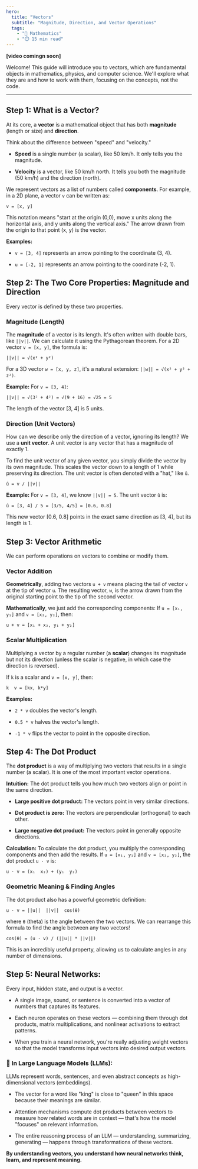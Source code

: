 ```yaml
---
hero:
  title: "Vectors"
  subtitle: "Magnitude, Direction, and Vector Operations"
  tags:
    - "📐 Mathematics"
    - "⏱️ 15 min read"
---
```


**[video comingn soon]**

Welcome! This guide will introduce you to vectors, which are fundamental objects in mathematics, physics, and computer science. We'll explore what they are and how to work with them, focusing on the concepts, not the code.

---

## Step 1: What is a Vector?

At its core, a **vector** is a mathematical object that has both **magnitude** (length or size) and **direction**.





Think about the difference between "speed" and "velocity."

- **Speed** is a single number (a scalar), like 50 km/h. It only tells you the magnitude.

- **Velocity** is a vector, like 50 km/h north. It tells you both the magnitude (50 km/h) and the direction (north).

We represent vectors as a list of numbers called **components**. For example, in a 2D plane, a vector `v` can be written as:

```
v = [x, y]
```

This notation means "start at the origin (0,0), move x units along the horizontal axis, and y units along the vertical axis." The arrow drawn from the origin to that point (x, y) is the vector.

**Examples:**

- `v = [3, 4]` represents an arrow pointing to the coordinate (3, 4).

- `u = [-2, 1]` represents an arrow pointing to the coordinate (-2, 1).



## Step 2: The Two Core Properties: Magnitude and Direction

Every vector is defined by these two properties.

### Magnitude (Length)

The **magnitude** of a vector is its length. It's often written with double bars, like `||v||`. We can calculate it using the Pythagorean theorem. For a 2D vector `v = [x, y]`, the formula is:

```
||v|| = √(x² + y²)
```

For a 3D vector `w = [x, y, z]`, it's a natural extension: `||w|| = √(x² + y² + z²)`.

**Example:**
For `v = [3, 4]`:
```
||v|| = √(3² + 4²) = √(9 + 16) = √25 = 5
```
The length of the vector [3, 4] is 5 units.

### Direction (Unit Vectors)

How can we describe only the direction of a vector, ignoring its length? We use a **unit vector**. A unit vector is any vector that has a magnitude of exactly 1.

To find the unit vector of any given vector, you simply divide the vector by its own magnitude. This scales the vector down to a length of 1 while preserving its direction. The unit vector is often denoted with a "hat," like `û`.

```
û = v / ||v||
```

**Example:**
For `v = [3, 4]`, we know `||v|| = 5`.
The unit vector `û` is:
```
û = [3, 4] / 5 = [3/5, 4/5] = [0.6, 0.8]
```
This new vector [0.6, 0.8] points in the exact same direction as [3, 4], but its length is 1.



## Step 3: Vector Arithmetic

We can perform operations on vectors to combine or modify them.

### Vector Addition

**Geometrically**, adding two vectors `u + v` means placing the tail of vector `v` at the tip of vector `u`. The resulting vector, `w`, is the arrow drawn from the original starting point to the tip of the second vector.

**Mathematically**, we just add the corresponding components:
If `u = [x₁, y₁]` and `v = [x₂, y₂]`, then:
```
u + v = [x₁ + x₂, y₁ + y₂]
```

### Scalar Multiplication

Multiplying a vector by a regular number (a **scalar**) changes its magnitude but not its direction (unless the scalar is negative, in which case the direction is reversed).

If `k` is a scalar and `v = [x, y]`, then:
```
k  v = [kx, k*y]
```


**Examples:**

- `2 * v` doubles the vector's length.

- `0.5 * v` halves the vector's length.

- `-1 * v` flips the vector to point in the opposite direction.







## Step 4: The Dot Product

The **dot product** is a way of multiplying two vectors that results in a single number (a scalar). It is one of the most important vector operations.

**Intuition:** The dot product tells you how much two vectors align or point in the same direction.

- **Large positive dot product:** The vectors point in very similar directions.

- **Dot product is zero:** The vectors are perpendicular (orthogonal) to each other.

- **Large negative dot product:** The vectors point in generally opposite directions.

**Calculation:** To calculate the dot product, you multiply the corresponding components and then add the results.
If `u = [x₁, y₁]` and `v = [x₂, y₂]`, the dot product `u · v` is:

```
u · v = (x₁  x₂) + (y₁  y₂)
```

### Geometric Meaning & Finding Angles
The dot product also has a powerful geometric definition:

```
u · v = ||u||  ||v||  cos(θ)
```

where `θ` (theta) is the angle between the two vectors. We can rearrange this formula to find the angle between any two vectors!

```
cos(θ) = (u · v) / (||u|| * ||v||)
```

This is an incredibly useful property, allowing us to calculate angles in any number of dimensions.

## Step 5: Neural Networks:

Every input, hidden state, and output is a vector.

- A single image, sound, or sentence is converted into a vector of numbers that captures its features.

- Each neuron operates on these vectors — combining them through dot products, matrix multiplications, and nonlinear activations to extract patterns.

- When you train a neural network, you're really adjusting weight vectors so that the model transforms input vectors into desired output vectors.



### 💬 In Large Language Models (LLMs):

LLMs represent words, sentences, and even abstract concepts as high-dimensional vectors (embeddings).

- The vector for a word like "king" is close to "queen" in this space because their meanings are similar.

- Attention mechanisms compute dot products between vectors to measure how related words are in context — that's how the model "focuses" on relevant information.

- The entire reasoning process of an LLM — understanding, summarizing, generating — happens through transformations of these vectors.

**By understanding vectors, you understand how neural networks think, learn, and represent meaning.**